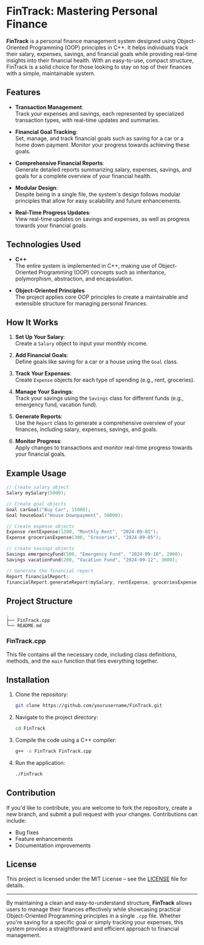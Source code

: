 # **FinTrack: Mastering Personal Finance**

**FinTrack** is a personal finance management system designed using Object-Oriented Programming (OOP) principles in C++. It helps individuals track their salary, expenses, savings, and financial goals while providing real-time insights into their financial health. With an easy-to-use, compact structure, FinTrack is a solid choice for those looking to stay on top of their finances with a simple, maintainable system.

## **Features**

- **Transaction Management**:  
  Track your expenses and savings, each represented by specialized transaction types, with real-time updates and summaries.

- **Financial Goal Tracking**:  
  Set, manage, and track financial goals such as saving for a car or a home down payment. Monitor your progress towards achieving these goals.

- **Comprehensive Financial Reports**:  
  Generate detailed reports summarizing salary, expenses, savings, and goals for a complete overview of your financial health.

- **Modular Design**:  
  Despite being in a single file, the system's design follows modular principles that allow for easy scalability and future enhancements.

- **Real-Time Progress Updates**:  
  View real-time updates on savings and expenses, as well as progress towards your financial goals.

## **Technologies Used**

- **C++**  
  The entire system is implemented in C++, making use of Object-Oriented Programming (OOP) concepts such as inheritance, polymorphism, abstraction, and encapsulation.

- **Object-Oriented Principles**  
  The project applies core OOP principles to create a maintainable and extensible structure for managing personal finances.

## **How It Works**

1. **Set Up Your Salary**:  
   Create a `Salary` object to input your monthly income.

2. **Add Financial Goals**:  
   Define goals like saving for a car or a house using the `Goal` class.

3. **Track Your Expenses**:  
   Create `Expense` objects for each type of spending (e.g., rent, groceries).

4. **Manage Your Savings**:  
   Track your savings using the `Savings` class for different funds (e.g., emergency fund, vacation fund).

5. **Generate Reports**:  
   Use the `Report` class to generate a comprehensive overview of your finances, including salary, expenses, savings, and goals.

6. **Monitor Progress**:  
   Apply changes to transactions and monitor real-time progress towards your financial goals.

## **Example Usage**

```cpp
// Create salary object
Salary mySalary(5000);

// Create goal objects
Goal carGoal("Buy Car", 15000);
Goal houseGoal("House Downpayment", 50000);

// Create expense objects
Expense rentExpense(1200, "Monthly Rent", "2024-09-01");
Expense groceriesExpense(300, "Groceries", "2024-09-05");

// Create savings objects
Savings emergencyFund(500, "Emergency Fund", "2024-09-10", 2000);
Savings vacationFund(200, "Vacation Fund", "2024-09-12", 3000);

// Generate the financial report
Report financialReport;
financialReport.generateReport(mySalary, rentExpense, groceriesExpense, emergencyFund, vacationFund, carGoal, houseGoal);
```

## **Project Structure**

```plaintext
.
├── FinTrack.cpp
└── README.md
```

### **FinTrack.cpp**
This file contains all the necessary code, including class definitions, methods, and the `main` function that ties everything together.

## **Installation**

1. Clone the repository:
   ```bash
   git clone https://github.com/yourusername/FinTrack.git
   ```

2. Navigate to the project directory:
   ```bash
   cd FinTrack
   ```

3. Compile the code using a C++ compiler:
   ```bash
   g++ -o FinTrack FinTrack.cpp
   ```

4. Run the application:
   ```bash
   ./FinTrack
   ```

## **Contribution**

If you'd like to contribute, you are welcome to fork the repository, create a new branch, and submit a pull request with your changes. Contributions can include:

- Bug fixes
- Feature enhancements
- Documentation improvements

## **License**

This project is licensed under the MIT License – see the [LICENSE](LICENSE) file for details.

---

By maintaining a clean and easy-to-understand structure, **FinTrack** allows users to manage their finances effectively while showcasing practical Object-Oriented Programming principles in a single `.cpp` file. Whether you're saving for a specific goal or simply tracking your expenses, this system provides a straightforward and efficient approach to financial management.

